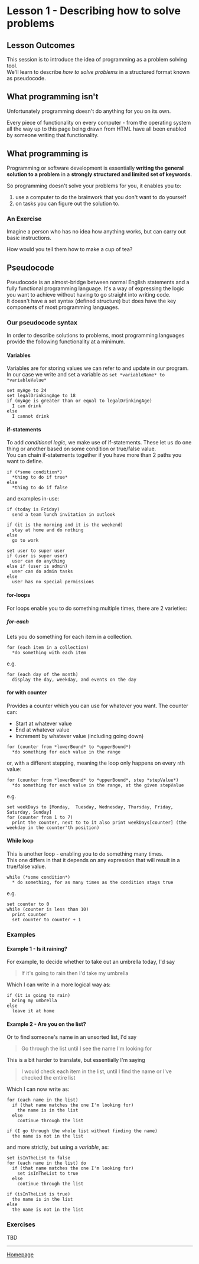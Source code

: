 # Lesson 1 - Describing how to solve problems

## Lesson Outcomes
This session is to introduce the idea of programming as a problem solving tool.  
We'll learn to describe *how to solve problems* in a structured format known as pseudocode.

## What programming isn't
Unfortunately programming doesn't do anything for you on its own.

Every piece of functionality on every computer - from the operating system all the way up to this page being drawn from HTML have all been enabled by someone writing that functionality.

## What programming is
Programming or software development is essentially **writing the general solution to a problem** in a **strongly structured and limited set of keywords**.

So programming doesn't solve your problems for you, it enables you to:
1. use a computer to do the brainwork that you don't want to do yourself
2. on tasks you can figure out the solution to.

### An Exercise
Imagine a person who has no idea how anything works, but can carry out basic instructions.

How would you tell them how to make a cup of tea?

## Pseudocode
Pseudocode is an almost-bridge between normal English statements and a fully functional programming language. It's a way of expressing the logic you want to achieve without having to go straight into writing code.  
It doesn't have a set syntax (defined structure) but does have the key components of most programming languages.

### Our pseudocode syntax
In order to describe solutions to problems, most programming languages provide the following functionality at a minimum.

#### Variables
Variables are for storing values we can refer to and update in our program. In our case we write and set a variable as `set *variableName* to *variableValue*`
```
set myAge to 24
set legalDrinkingAge to 18
if (myAge is greater than or equal to legalDrinkingAge)
  I can drink
else
  I cannot drink
```

#### if-statements
To add *conditional logic*, we make use of if-statements. These let us do one thing or another based on some condition or true/false value.  
You can chain if-statements together if you have more than 2 paths you want to define.
```
if (*some condition*)
  *thing to do if true*
else
  *thing to do if false
```

and examples in-use:
```
if (today is Friday)
  send a team lunch invitation in outlook

if (it is the morning and it is the weekend)
  stay at home and do nothing
else
  go to work

set user to super user
if (user is super user)
  user can do anything
else if (user is admin)
  user can do admin tasks
else
  user has no special permissions
```

#### for-loops
For loops enable you to do something multiple times, there are 2 varieties:

##### for-each
Lets you do something for each item in a collection.
```
for (each item in a collection)
  *do something with each item
```

e.g.
```
for (each day of the month)
  display the day, weekday, and events on the day
```

#### for with counter
Provides a counter which you can use for whatever you want. The counter can:
* Start at whatever value
* End at whatever value
* Increment by whatever value (including going down)

```
for (counter from *lowerBound* to *upperBound*)
  *do something for each value in the range
```
or, with a different stepping, meaning the loop only happens on every `n`th value:
```
for (counter from *lowerBound* to *upperBound*, step *stepValue*)
  *do something for each value in the range, at the given stepValue
```

e.g.
```
set weekDays to [Monday,  Tuesday, Wednesday, Thursday, Friday, Saturday, Sunday]
for (counter from 1 to 7)
  print the counter, next to to it also print weekDays[counter] (the weekday in the counter'th position)
```

#### While loop
This is another loop - enabling you to do something many times.  
This one differs in that it depends on any expression that will result in a true/false value.
```
while (*some condition*)
  * do something, for as many times as the condition stays true
```

e.g.
```
set counter to 0
while (counter is less than 10)
  print counter
  set counter to counter + 1
```

### Examples
#### Example 1 - Is it raining?
For example, to decide whether to take out an umbrella today, I'd say
> If it's going to rain then I'd take my umbrella

Which I can write in a more logical way as:
```
if (it is going to rain)
  bring my umbrella
else
  leave it at home
```

#### Example 2 - Are you on the list?
Or to find someone's name in an unsorted list, I'd say
> Go through the list until I see the name I'm looking for

This is a bit harder to translate, but essentially I'm saying
> I would check each item in the list, until I find the name or I've checked the entire list

Which I can now write as:
```
for (each name in the list)
  if (that name matches the one I'm looking for)
    the name is in the list
  else
    continue through the list

if (I go through the whole list without finding the name)
  the name is not in the list
```

and more strictly, but using a *variable*, as:
```
set isInTheList to false
for (each name in the list) do
  if (that name matches the one I'm looking for)
    set isInTheList to true
  else
    continue through the list

if (isInTheList is true)
  the name is in the list
else
  the name is not in the list
```

### Exercises
TBD

---
[Homepage](../index.md)
